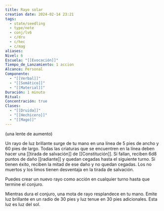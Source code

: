 ```yaml
---
title: Rayo solar
creation date: 2024-02-14 23:21
tags:
  - state/seedling
  - type/note
  - conj/lv6
  - c/dru
  - c/hec
  - c/mag
aliases: 
Nivel: 6
Escuela: "[[Evocación]]"
Tiempo_de_Lanzamiento: 1 accion
Alcance: Personal
Componente:
  - "[[Verbal]]"
  - "[[Somático]]"
  - "[[Material]]"
Duración: 1 minuto
Ritual: 
Concentración: true
Clases:
  - "[[Druida]]"
  - "[[Hechicero]]"
  - "[[Mago]]"
---
```

(una lente de aumento)

Un rayo de luz brillante surge de tu mano en una línea de 5 pies de ancho y 60 pies de largo. Todas las criaturas que se encuentren en la línea deben hacer una [[tirada de salvación]] de [[Constitución]]. Si fallan, reciben 6d8 puntos de daño [[radiante]] y quedan cegadas hasta el siguiente turno. Si tienen éxito, reciben la mitad de ese daño y no quedan cegadas. Los no muertos y los limos tienen desventaja en la tirada de salvación.

Puedes crear un nuevo rayo como acción en cualquier turno hasta que termine el conjuro.

Mientras dura el conjuro, una mota de rayo resplandece en tu mano. Emite luz brillante en un radio de 30 pies y luz tenue en 30 pies adicionales. Esta luz es luz del sol.
